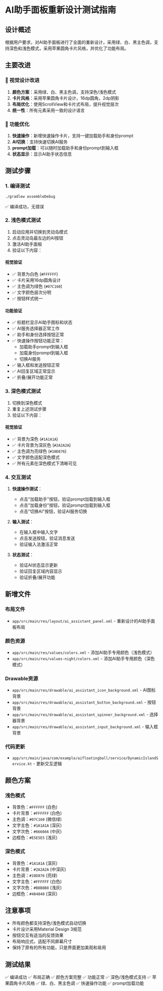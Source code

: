 # AI助手面板重新设计测试指南

## 设计概述
根据用户要求，对AI助手面板进行了全面的重新设计，采用绿、白、黑主色调，支持深色和浅色模式，采用苹果圆角卡片风格，并优化了功能布局。

## 主要改进

### 🎨 视觉设计改进
1. **颜色方案**：采用绿、白、黑主色调，支持深色/浅色模式
2. **卡片风格**：采用苹果圆角卡片设计，16dp圆角，2dp阴影
3. **布局优化**：使用ScrollView和卡片式布局，提升视觉层次
4. **统一性**：所有元素采用一致的设计语言

### 🚀 功能优化
1. **快速操作**：新增快速操作卡片，支持一键加载助手和身份prompt
2. **AI切换**：支持快速切换AI服务
3. **prompt加载**：可以随时加载助手和身份prompt到输入框
4. **状态显示**：显示AI助手状态信息

## 测试步骤

### 1. 编译测试
```bash
./gradlew assembleDebug
```
✅ 编译成功，无错误

### 2. 浅色模式测试
1. 启动应用并切换到灵动岛模式
2. 点击灵动岛最左边的AI按钮
3. 激活AI助手面板
4. 验证以下内容：

#### 视觉验证
- ✅ 背景为白色 (`#FFFFFF`)
- ✅ 卡片采用16dp圆角设计
- ✅ 主色调为绿色 (`#07C160`)
- ✅ 文字颜色层次分明
- ✅ 按钮样式统一

#### 功能验证
- ✅ 标题栏显示AI助手图标和状态
- ✅ AI服务选择器正常工作
- ✅ 助手和身份选择按钮正常
- ✅ 快速操作按钮功能正常：
  - 加载助手prompt到输入框
  - 加载身份prompt到输入框
  - 切换AI服务
- ✅ 输入框和发送按钮正常
- ✅ AI回复区域正常显示
- ✅ 折叠/展开功能正常

### 3. 深色模式测试
1. 切换到深色模式
2. 重复上述测试步骤
3. 验证以下内容：

#### 视觉验证
- ✅ 背景为深色 (`#1A1A1A`)
- ✅ 卡片背景为深灰色 (`#2A2A2A`)
- ✅ 主色调为亮绿色 (`#10D876`)
- ✅ 文字颜色适配深色模式
- ✅ 所有元素在深色模式下清晰可见

### 4. 交互测试
1. **快速操作测试**：
   - 点击"加载助手"按钮，验证prompt加载到输入框
   - 点击"加载身份"按钮，验证prompt加载到输入框
   - 点击"切换AI"按钮，验证AI服务切换

2. **输入测试**：
   - 在输入框中输入文字
   - 点击发送按钮，验证消息发送
   - 验证输入法激活正常

3. **状态测试**：
   - 验证AI状态显示更新
   - 验证回复区域内容显示
   - 验证折叠/展开功能

## 新增文件

### 布局文件
- `app/src/main/res/layout/ai_assistant_panel.xml` - 重新设计的AI助手面板布局

### 颜色资源
- `app/src/main/res/values/colors.xml` - 添加AI助手专用颜色（浅色模式）
- `app/src/main/res/values-night/colors.xml` - 添加AI助手专用颜色（深色模式）

### Drawable资源
- `app/src/main/res/drawable/ai_assistant_icon_background.xml` - AI图标背景
- `app/src/main/res/drawable/ai_assistant_button_background.xml` - 按钮背景
- `app/src/main/res/drawable/ai_assistant_spinner_background.xml` - 选择器背景
- `app/src/main/res/drawable/ai_assistant_input_background.xml` - 输入框背景

### 代码更新
- `app/src/main/java/com/example/aifloatingball/service/DynamicIslandService.kt` - 更新交互逻辑

## 颜色方案

### 浅色模式
- 背景色：`#FFFFFF` (白色)
- 卡片背景：`#FFFFFF` (白色)
- 主色调：`#07C160` (微信绿)
- 文字主色：`#1A1A1A` (深灰)
- 文字次色：`#666666` (中灰)
- 边框色：`#E5E5E5` (浅灰)

### 深色模式
- 背景色：`#1A1A1A` (深灰)
- 卡片背景：`#2A2A2A` (中深灰)
- 主色调：`#10D876` (亮绿)
- 文字主色：`#FFFFFF` (白色)
- 文字次色：`#B8B8B8` (浅灰)
- 边框色：`#404040` (深灰)

## 注意事项
- 所有颜色都支持深色/浅色模式自动切换
- 卡片设计采用Material Design 3规范
- 按钮交互有适当的反馈效果
- 布局响应式，适配不同屏幕尺寸
- 保持了原有的所有功能，只是界面更加美观和易用

## 测试结果
✅ 编译成功
✅ 布局正确
✅ 颜色方案完整
✅ 功能正常
✅ 深色/浅色模式支持
✅ 苹果圆角卡片风格
✅ 绿、白、黑主色调
✅ 快速操作功能
✅ prompt加载功能
